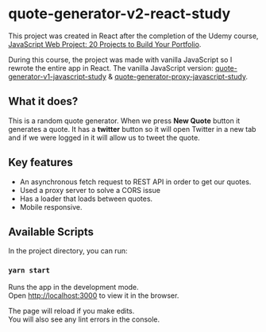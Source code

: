 # quote-generator-v2-react-study

This project was created in React after the completion of the Udemy course, [JavaScript Web Project: 20 Projects to Build Your Portfolio](https://www.udemy.com/course/javascript-web-projects-to-build-your-portfolio-resume/).

During this course, the project was made with vanilla JavaScript so I rewrote the entire app in React.
The vanilla JavaScript version: [quote-generator-v1-javascript-study](https://github.com/Pyon18Pyon/quote-generator-v1-javascript-study) & [quote-generator-proxy-javascript-study](https://github.com/Pyon18Pyon/quote-generator-proxy-javascript-study).

## What it does?

This is a random quote generator. When we press **New Quote** button it generates a quote. It has a **twitter** button so it will open Twitter in a new tab and if we were logged in it will allow us to tweet the quote. 

## Key features

- An asynchronous fetch request to REST API in order to get our quotes.
- Used a proxy server to solve a CORS issue
- Has a loader that loads between quotes. 
- Mobile responsive.

## Available Scripts

In the project directory, you can run:

### `yarn start`

Runs the app in the development mode.\
Open [http://localhost:3000](http://localhost:3000) to view it in the browser.

The page will reload if you make edits.\
You will also see any lint errors in the console.
